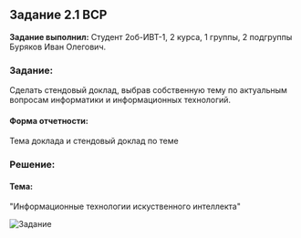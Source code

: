 ## Задание 2.1 ВСР

**Задание выполнил:** Студент 2об-ИВТ-1, 2 курса, 1 группы, 2 подгруппы Буряков Иван Олегович.

### Задание: 
Сделать стендовый доклад, выбрав собственную тему по актуальным вопросам  информатики и информационных технологий.

#### Форма отчетности:

Тема доклада и стендовый доклад по теме

### Решение:

#### Тема: 

"Информационные технологии искуственного интеллекта"


![Задание](https://i.imgur.com/8VoehG9.jpg)
